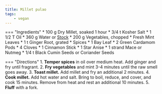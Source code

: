 ```yaml
---
title: Millet pulao
tags:
    - vegan
---
```

=== "Ingredients"
    * 100 g Dry Millet, soaked 1 hour
    * 3/4 t Kosher Salt
    * 1 1/2 T Oil
    * 360 g Water or [Stock](../../soups/stocks/vegetable-stock.md)
    * 200 g Vegetables, chopped
    * Fresh Mint Leaves
    * 1 t Ginger Root, grated
    * Spices
        * 1 Bay Leaf
        * 2 Green Cardamom Pods
        * 4 Cloves
        * 1 Cinnamon Stick
        * 1 Star Anise
        * 1 strand Mace or Nutmeg
        * 1/4 t Black Cumin Seeds or Coriander Seeds

=== "Directions"
    1. **Temper spices** in oil over medium heat. Add ginger and fry until fragrant.
    2. **Fry vegetables** and mint 3-4 minutes until the raw smell goes away.
    3. **Toast millet.** Add millet and fry an additional 2 minutes.
    4. **Cook millet.** Add hot water and salt. Bring to boil, reduce, and cover, and cook 15 minutes. Remove from heat and rest an additional 10 minutes.
    5. **Fluff** with a fork.

[^swasthi]:
    Swasthi. ["Foxtail Millet Pulao."](https://www.indianhealthyrecipes.com/millet-biryani-korralu-thinai-biryani-recipe/) _Swasthi's Recipes._ 2 August 2022.
